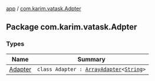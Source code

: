 [app](../index.md) / [com.karim.vatask.Adpter](./index.md)

## Package com.karim.vatask.Adpter

### Types

| Name | Summary |
|---|---|
| [Adapter](-adapter/index.md) | `class Adapter : `[`ArrayAdapter`](https://developer.android.com/reference/android/widget/ArrayAdapter.html)`<`[`String`](https://kotlinlang.org/api/latest/jvm/stdlib/kotlin/-string/index.html)`>` |
